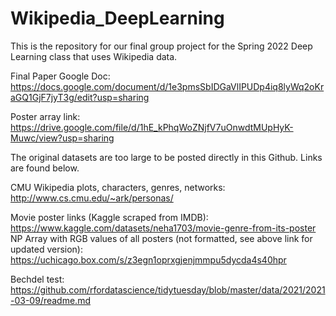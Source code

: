 # Wikipedia_DeepLearning
This is the repository for our final group project for the Spring 2022 Deep Learning class that uses Wikipedia data. 


Final Paper Google Doc: https://docs.google.com/document/d/1e3pmsSbIDGaVlIPUDp4iq8lyWq2oKraGQ1GjF7jyT3g/edit?usp=sharing


Poster array link: https://drive.google.com/file/d/1hE_kPhqWoZNjfV7uOnwdtMUpHyK-Muwc/view?usp=sharing





The original datasets are too large to be posted directly in this Github. Links are found below. 

CMU Wikipedia plots, characters, genres, networks: http://www.cs.cmu.edu/~ark/personas/

Movie poster links (Kaggle scraped from IMDB): https://www.kaggle.com/datasets/neha1703/movie-genre-from-its-poster
  NP Array with RGB values of all posters (not formatted, see above link for updated version): https://uchicago.box.com/s/z3egn1oprxgjenjmmpu5dycda4s40hpr


Bechdel test: https://github.com/rfordatascience/tidytuesday/blob/master/data/2021/2021-03-09/readme.md




